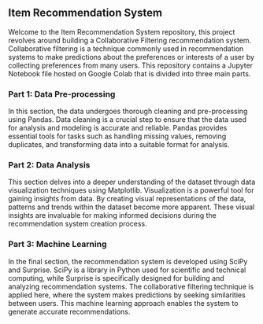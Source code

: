 ## Item Recommendation System

Welcome to the Item Recommendation System repository, this project revolves around building a Collaborative Filtering recommendation system. Collaborative filtering is a technique commonly used in recommendation systems to make predictions about the preferences or interests of a user by collecting preferences from many users. This repository contains a Jupyter Notebook file hosted on Google Colab that is divided into three main parts.

### Part 1: Data Pre-processing

In this section, the data undergoes thorough cleaning and pre-processing using Pandas. Data cleaning is a crucial step to ensure that the data used for analysis and modeling is accurate and reliable. Pandas provides essential tools for tasks such as handling missing values, removing duplicates, and transforming data into a suitable format for analysis.

### Part 2: Data Analysis

This section delves into a deeper understanding of the dataset through data visualization techniques using Matplotlib. Visualization is a powerful tool for gaining insights from data. By creating visual representations of the data, patterns and trends within the dataset become more apparent. These visual insights are invaluable for making informed decisions during the recommendation system creation process.

### Part 3: Machine Learning

In the final section, the recommendation system is developed using SciPy and Surprise. SciPy is a library in Python used for scientific and technical computing, while Surprise is specifically designed for building and analyzing recommendation systems. The collaborative filtering technique is applied here, where the system makes predictions by seeking similarities between users. This machine learning approach enables the system to generate accurate recommendations.
